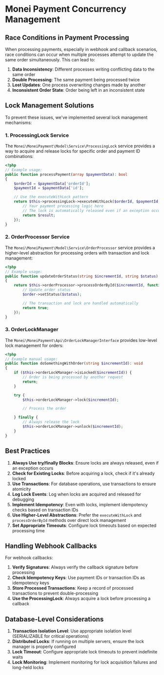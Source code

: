 # Monei Payment Concurrency Management

## Race Conditions in Payment Processing

When processing payments, especially in webhook and callback scenarios, race conditions can occur when multiple processes attempt to update the same order simultaneously. This can lead to:

1. **Data Inconsistency**: Different processes writing conflicting data to the same order
2. **Double Processing**: The same payment being processed twice
3. **Lost Updates**: One process overwriting changes made by another
4. **Inconsistent Order State**: Order being left in an inconsistent state

## Lock Management Solutions

To prevent these issues, we've implemented several lock management mechanisms:

### 1. ProcessingLock Service

The `Monei\MoneiPayment\Model\Service\ProcessingLock` service provides a way to acquire and release locks for specific order and payment ID combinations:

```php
<?php
// Example usage:
public function processPayment(array $paymentData): bool
{
    $orderId = $paymentData['orderId'];
    $paymentId = $paymentData['id'];

    // Use the executeWithLock pattern
    return $this->processingLock->executeWithLock($orderId, $paymentId, function() use ($paymentData) {
        // Your payment processing logic here
        // The lock is automatically released even if an exception occurs
        return $result;
    });
}
```

### 2. OrderProcessor Service

The `Monei\MoneiPayment\Model\Service\OrderProcessor` service provides a higher-level abstraction for processing orders with transaction and lock management:

```php
<?php
// Example usage:
public function updateOrderStatus(string $incrementId, string $status): bool
{
    return $this->orderProcessor->processOrderById($incrementId, function(OrderInterface $order, $transaction) use ($status) {
        // Update order status
        $order->setStatus($status);

        // The transaction and lock are handled automatically
        return true;
    });
}
```

### 3. OrderLockManager

The `Monei\MoneiPayment\Api\OrderLockManagerInterface` provides low-level lock management for orders:

```php
<?php
// Example manual usage:
public function doSomethingWithOrder(string $incrementId): void
{
    if ($this->orderLockManager->isLocked($incrementId)) {
        // Order is being processed by another request
        return;
    }

    try {
        $this->orderLockManager->lock($incrementId);

        // Process the order

    } finally {
        // Always release the lock
        $this->orderLockManager->unlock($incrementId);
    }
}
```

## Best Practices

1. **Always Use try/finally Blocks**: Ensure locks are always released, even if an exception occurs
2. **Check for Existing Locks**: Before acquiring a lock, check if it's already locked
3. **Use Transactions**: For database operations, use transactions to ensure atomicity
4. **Log Lock Events**: Log when locks are acquired and released for debugging
5. **Implement Idempotency**: Even with locks, implement idempotency checks based on transaction IDs
6. **Use Higher-Level Abstractions**: Prefer the `executeWithLock` and `processOrderById` methods over direct lock management
7. **Set Appropriate Timeouts**: Configure lock timeouts based on expected processing time

## Handling Webhook Callbacks

For webhook callbacks:

1. **Verify Signatures**: Always verify the callback signature before processing
2. **Check Idempotency Keys**: Use payment IDs or transaction IDs as idempotency keys
3. **Store Processed Transactions**: Keep a record of processed transactions to prevent double-processing
4. **Use the ProcessingLock**: Always acquire a lock before processing a callback

## Database-Level Considerations

1. **Transaction Isolation Level**: Use appropriate isolation level (SERIALIZABLE for critical operations)
2. **Distributed Locks**: If running on multiple servers, ensure the lock manager is properly configured
3. **Lock Timeout**: Configure appropriate lock timeouts to prevent indefinite waits
4. **Lock Monitoring**: Implement monitoring for lock acquisition failures and long-held locks
